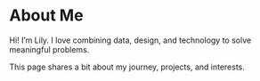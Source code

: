 # About Me

Hi! I’m Lily. I love combining data, design, and technology to solve meaningful problems.

This page shares a bit about my journey, projects, and interests.
